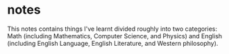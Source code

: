 # notes

This notes contains things I've learnt divided roughly into two categories: Math (including Mathematics, Computer Science, and Physics) and English (including English Language, English Literature, and Western philosophy).
